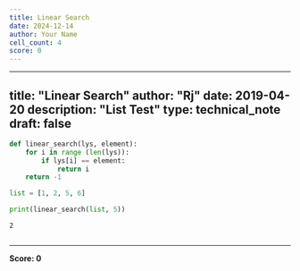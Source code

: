 ```yaml
---
title: Linear Search
date: 2024-12-14
author: Your Name
cell_count: 4
score: 0
---
```


---
title: "Linear Search"
author: "Rj"
date: 2019-04-20
description: "List Test"
type: technical_note
draft: false
---

```python
def linear_search(lys, element):  
    for i in range (len(lys)):
        if lys[i] == element:
            return i
    return -1
```


```python
list = [1, 2, 5, 6]

print(linear_search(list, 5))
```

    2



```python

```


---
**Score: 0**